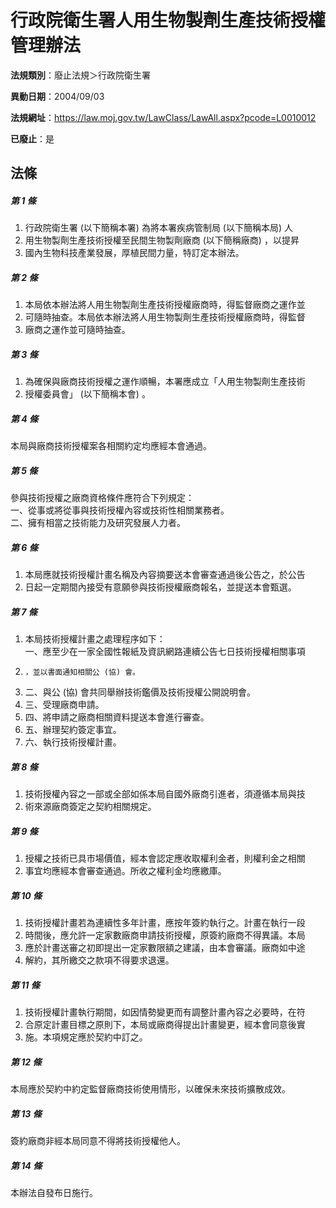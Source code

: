 # 行政院衛生署人用生物製劑生產技術授權管理辦法

**法規類別**：廢止法規＞行政院衛生署

**異動日期**：2004/09/03  

**法規網址**：https://law.moj.gov.tw/LawClass/LawAll.aspx?pcode=L0010012

**已廢止**：是



## 法條
##### 第 1 條
1. 行政院衛生署 (以下簡稱本署) 為將本署疾病管制局 (以下簡稱本局) 人
1. 用生物製劑生產技術授權至民間生物製劑廠商 (以下簡稱廠商) ，以提昇
1. 國內生物科技產業發展，厚植民間力量，特訂定本辦法。

##### 第 2 條
1. 本局依本辦法將人用生物製劑生產技術授權廠商時，得監督廠商之運作並
1. 可隨時抽查。本局依本辦法將人用生物製劑生產技術授權廠商時，得監督
1. 廠商之運作並可隨時抽查。

##### 第 3 條
1. 為確保與廠商技術授權之運作順暢，本署應成立「人用生物製劑生產技術
1. 授權委員會」 (以下簡稱本會) 。

##### 第 4 條
本局與廠商技術授權案各相關約定均應經本會通過。

##### 第 5 條
參與技術授權之廠商資格條件應符合下列規定：  
一、從事或將從事與技術授權內容或技術性相關業務者。  
二、擁有相當之技術能力及研究發展人力者。

##### 第 6 條
1. 本局應就技術授權計畫名稱及內容摘要送本會審查通過後公告之，於公告
1. 日起一定期間內接受有意願參與技術授權廠商報名，並提送本會甄選。

##### 第 7 條
1. 本局技術授權計畫之處理程序如下：  
一、應至少在一家全國性報紙及資訊網路連續公告七日技術授權相關事項
1.     ，並以書面通知相關公 (協) 會。
1. 二、與公 (協) 會共同舉辦技術鑑價及技術授權公開說明會。
1. 三、受理廠商申請。
1. 四、將申請之廠商相關資料提送本會進行審查。
1. 五、辦理契約簽定事宜。
1. 六、執行技術授權計畫。

##### 第 8 條
1. 技術授權內容之一部或全部如係本局自國外廠商引進者，須遵循本局與技
1. 術來源廠商簽定之契約相關規定。

##### 第 9 條
1. 授權之技術已具市場價值，經本會認定應收取權利金者，則權利金之相關
1. 事宜均應經本會審查通過。所收之權利金均應繳庫。

##### 第 10 條
1. 技術授權計畫若為連續性多年計畫，應按年簽約執行之。計畫在執行一段
1. 時間後，應允許一定家數廠商申請技術授權，原簽約廠商不得異議。本局
1. 應於計畫送審之初即提出一定家數限額之建議，由本會審議。廠商如中途
1. 解約，其所繳交之款項不得要求退還。

##### 第 11 條
1. 技術授權計畫執行期間，如因情勢變更而有調整計畫內容之必要時，在符
1. 合原定計畫目標之原則下，本局或廠商得提出計畫變更，經本會同意後實
1. 施。本項規定應於契約中訂之。

##### 第 12 條
本局應於契約中約定監督廠商技術使用情形，以確保未來技術擴散成效。

##### 第 13 條
簽約廠商非經本局同意不得將技術授權他人。

##### 第 14 條
本辦法自發布日施行。


